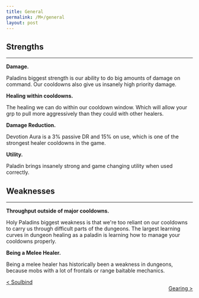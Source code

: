 ```yaml
---
title: General
permalink: /M+/general
layout: post
---
```


## Strengths

---

**Damage.**

Paladins biggest strength is our ability to do big amounts of damage on command. Our cooldowns also give us insanely high priority damage.

**Healing within cooldowns.**

The healing we can do within our cooldown window. Which will allow your grp to pull more aggressively than they could with other healers.

**Damage Reduction.**

Devotion Aura is a 3% passive DR and 15% on use, which is one of the strongest healer cooldowns in the game.

**Utility.**

Paladin brings insanely strong and game changing utility when used correctly.

## Weaknesses

---

**Throughput outside of major cooldowns.**

Holy Paladins biggest weakness is that we're too reliant on our cooldowns to carry us through difficult parts of the dungeons. The largest learning curves in dungeon healing as a paladin is learning how to manage your cooldowns properly.

**Being a Melee Healer.**

Being a melee healer has historically been a weakness in dungeons, because mobs with a lot of frontals or range baitable mechanics.

<div>
<div style="text-align:left;display: inline-block;width: 49%;">
<a href="/M+/soulbind"> < Soulbind</a>
</div>
<div style="text-align:right;">
<a href="/M+/gearing"> Gearing ></a>
</div>
</div>
